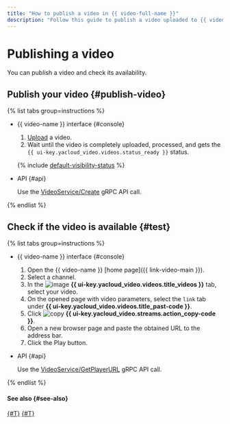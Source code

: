 ```yaml
---
title: "How to publish a video in {{ video-full-name }}"
description: "Follow this guide to publish a video uploaded to {{ video-full-name }} and check its availability."
---
```


# Publishing a video

You can publish a video and check its availability.

## Publish your video {#publish-video}

{% list tabs group=instructions %}

- {{ video-name }} interface {#console}

  1. [Upload](upload.md) a video.
  1. Wait until the video is completely uploaded, processed, and gets the `{{ ui-key.yacloud_video.videos.status_ready }}` status.

  {% include [default-visibility-status](../../../_includes/video/default-visibility-status.md) %}

- API {#api}

  Use the [VideoService/Create](../../api-ref/grpc/video_service.md#Create) gRPC API call.

{% endlist %}

## Check if the video is available {#test}

{% list tabs group=instructions %}

- {{ video-name }} interface {#console}

  1. Open the {{ video-name }} [home page]({{ link-video-main }}).
  1. Select a channel.
  1. In the ![image](../../../_assets/console-icons/circle-play.svg) **{{ ui-key.yacloud_video.videos.title_videos }}** tab, select your video.
  1. On the opened page with video parameters, select the `link` tab under **{{ ui-key.yacloud_video.videos.title_past-code }}**.
  1. Click ![copy](../../../_assets/console-icons/copy.svg) **{{ ui-key.yacloud_video.streams.action_copy-code }}**.
  1. Open a new browser page and paste the obtained URL to the address bar.
  1. Click the Play button.

- API {#api}

  Use the [VideoService/GetPlayerURL](../../api-ref/grpc/video_service.md#GetPlayerURL) gRPC API call.

{% endlist %}

#### See also {#see-also}

[{#T}](get-link.md)
[{#T}](download.md)